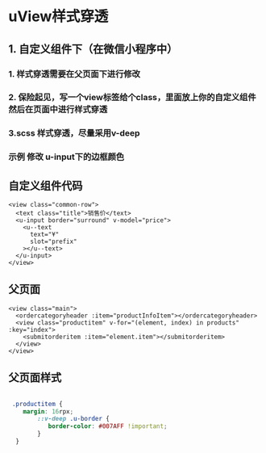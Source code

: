 # uView样式穿透

## 1. 自定义组件下（在微信小程序中）

### 1. 样式穿透需要在父页面下进行修改

### 2. 保险起见，写一个view标签给个class，里面放上你的自定义组件然后在页面中进行样式穿透

### 3.scss 样式穿透，尽量采用v-deep



### 示例 修改 u-input下的边框颜色

## 自定义组件代码



```vue
<view class="common-row">
  <text class="title">销售价</text>
  <u-input border="surround" v-model="price">
    <u--text
      text="¥"
      slot="prefix"
    ></u--text>
  </u-input>
</view>
```



## 父页面



```vue
<view class="main">
  <ordercategoryheader :item="productInfoItem"></ordercategoryheader>
  <view class="productitem" v-for="(element, index) in products" :key="index">
    <submitorderitem :item="element.item"></submitorderitem>
  </view>
</view>
```



## 父页面样式

```scss

 .productitem {
    margin: 16rpx;
        ::v-deep .u-border {
           border-color: #007AFF !important;
        }
  }
```

